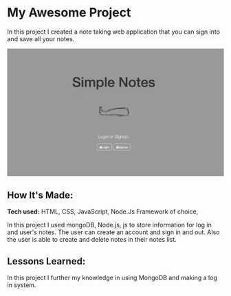 # My Awesome Project
In this project I created a note taking web application that you can sign into and save all your notes.


![alt tag](public/img/notes.png)

## How It's Made:

**Tech used:** HTML, CSS, JavaScript, Node.Js Framework of choice, 

In this project I used mongoDB, Node.js, js to store information for log in and user's notes. The user can create an account and sign in and out. Also the user is able to create and delete notes in their notes list.



## Lessons Learned:

In this project I further my knowledge in using MongoDB and making a log in system.


